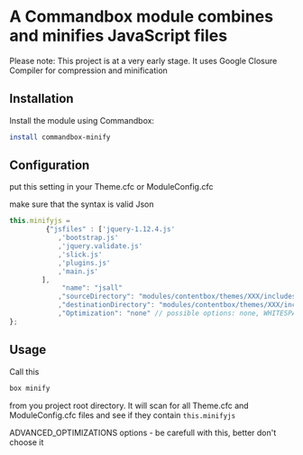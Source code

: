 ﻿# A Commandbox module combines and minifies JavaScript files

Please note: This project is at a very early stage. It uses Google Closure Compiler for compression and minification

## Installation

Install the module using Commandbox:
```bash
install commandbox-minify
```

## Configuration

put this setting in your Theme.cfc or ModuleConfig.cfc

make sure that the syntax is valid Json

```js
this.minifyjs =
		 {"jsfiles" : ['jquery-1.12.4.js'
			,'bootstrap.js'
			,'jquery.validate.js'
			,'slick.js'
		    ,'plugins.js'
		    ,'main.js'
		],
		     "name": "jsall"
         	,"sourceDirectory": "modules/contentbox/themes/XXX/includes/js/source"
         	,"destinationDirectory": "modules/contentbox/themes/XXX/includes/js/destination"
         	,"Optimization": "none" // possible options: none, WHITESPACE_ONLY, SIMPLE_OPTIMIZATIONS, ADVANCED_OPTIMIZATIONS
};
```

## Usage
Call this
```bash
box minify
```
from you project root directory. It will scan for all Theme.cfc and ModuleConfig.cfc files and see if they contain `this.minifyjs`


ADVANCED_OPTIMIZATIONS options - be carefull with this, better don't choose it



